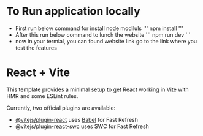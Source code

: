 # To Run application locally 
- First run below command for install node modiluls
'''
  npm install
'''
- After this run below command to lunch the website
'''
 npm run dev
'''
- now in your termial, you can found website link go to the link where you test the features 


# React + Vite

This template provides a minimal setup to get React working in Vite with HMR and some ESLint rules.

Currently, two official plugins are available:

- [@vitejs/plugin-react](https://github.com/vitejs/vite-plugin-react/blob/main/packages/plugin-react/README.md) uses [Babel](https://babeljs.io/) for Fast Refresh
- [@vitejs/plugin-react-swc](https://github.com/vitejs/vite-plugin-react-swc) uses [SWC](https://swc.rs/) for Fast Refresh
